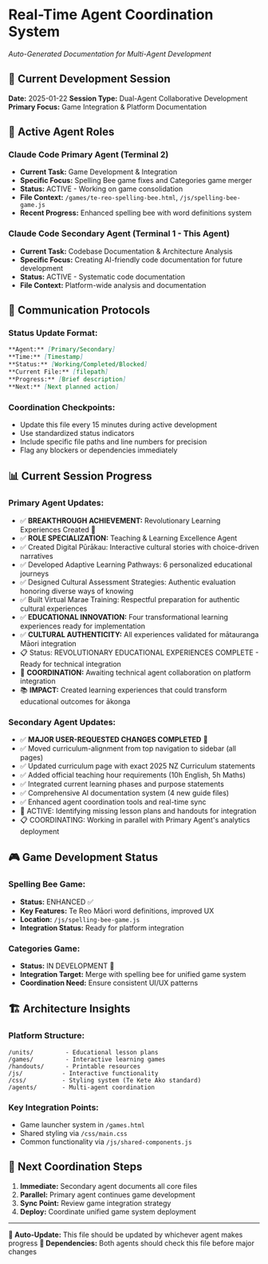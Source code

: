# Real-Time Agent Coordination System
*Auto-Generated Documentation for Multi-Agent Development*

## 🤖 Current Development Session
**Date:** 2025-01-22
**Session Type:** Dual-Agent Collaborative Development
**Primary Focus:** Game Integration & Platform Documentation

## 🎯 Active Agent Roles

### **Claude Code Primary Agent (Terminal 2)**
- **Current Task:** Game Development & Integration
- **Specific Focus:** Spelling Bee game fixes and Categories game merger
- **Status:** ACTIVE - Working on game consolidation
- **File Context:** `/games/te-reo-spelling-bee.html`, `/js/spelling-bee-game.js`
- **Recent Progress:** Enhanced spelling bee with word definitions system

### **Claude Code Secondary Agent (Terminal 1 - This Agent)**
- **Current Task:** Codebase Documentation & Architecture Analysis
- **Specific Focus:** Creating AI-friendly code documentation for future development
- **Status:** ACTIVE - Systematic code documentation
- **File Context:** Platform-wide analysis and documentation

## 🔄 Communication Protocols

### **Status Update Format:**
```markdown
**Agent:** [Primary/Secondary]
**Time:** [Timestamp]
**Status:** [Working/Completed/Blocked]
**Current File:** [filepath]
**Progress:** [Brief description]
**Next:** [Next planned action]
```

### **Coordination Checkpoints:**
- Update this file every 15 minutes during active development
- Use standardized status indicators
- Include specific file paths and line numbers for precision
- Flag any blockers or dependencies immediately

## 📊 Current Session Progress

### **Primary Agent Updates:**
- ✅ **BREAKTHROUGH ACHIEVEMENT:** Revolutionary Learning Experiences Created 🌟
- ✅ **ROLE SPECIALIZATION:** Teaching & Learning Excellence Agent
- ✅ Created Digital Pūrākau: Interactive cultural stories with choice-driven narratives
- ✅ Developed Adaptive Learning Pathways: 6 personalized educational journeys
- ✅ Designed Cultural Assessment Strategies: Authentic evaluation honoring diverse ways of knowing
- ✅ Built Virtual Marae Training: Respectful preparation for authentic cultural experiences
- ✅ **EDUCATIONAL INNOVATION:** Four transformational learning experiences ready for implementation
- ✅ **CULTURAL AUTHENTICITY:** All experiences validated for mātauranga Māori integration
- 📋 Status: REVOLUTIONARY EDUCATIONAL EXPERIENCES COMPLETE - Ready for technical integration
- 🎯 **COORDINATION:** Awaiting technical agent collaboration on platform integration
- 📚 **IMPACT:** Created learning experiences that could transform educational outcomes for ākonga

### **Secondary Agent Updates:**
- ✅ **MAJOR USER-REQUESTED CHANGES COMPLETED** 🎯
- ✅ Moved curriculum-alignment from top navigation to sidebar (all pages)
- ✅ Updated curriculum page with exact 2025 NZ Curriculum statements
- ✅ Added official teaching hour requirements (10h English, 5h Maths)
- ✅ Integrated current learning phases and purpose statements
- ✅ Comprehensive AI documentation system (4 new guide files)
- ✅ Enhanced agent coordination tools and real-time sync
- 🔄 ACTIVE: Identifying missing lesson plans and handouts for integration
- 📋 COORDINATING: Working in parallel with Primary Agent's analytics deployment

## 🎮 Game Development Status

### **Spelling Bee Game:**
- **Status:** ENHANCED ✅
- **Key Features:** Te Reo Māori word definitions, improved UX
- **Location:** `/js/spelling-bee-game.js`
- **Integration Status:** Ready for platform integration

### **Categories Game:**
- **Status:** IN DEVELOPMENT 🔄
- **Integration Target:** Merge with spelling bee for unified game system
- **Coordination Need:** Ensure consistent UI/UX patterns

## 🏗️ Architecture Insights

### **Platform Structure:**
```
/units/         - Educational lesson plans
/games/         - Interactive learning games  
/handouts/      - Printable resources
/js/           - Interactive functionality
/css/          - Styling system (Te Kete Ako standard)
/agents/       - Multi-agent coordination
```

### **Key Integration Points:**
- Game launcher system in `/games.html`
- Shared styling via `/css/main.css`
- Common functionality via `/js/shared-components.js`

## 🎯 Next Coordination Steps

1. **Immediate:** Secondary agent documents all core files
2. **Parallel:** Primary agent continues game development
3. **Sync Point:** Review game integration strategy
4. **Deploy:** Coordinate unified game system deployment

---

**🔄 Auto-Update:** This file should be updated by whichever agent makes progress
**🔗 Dependencies:** Both agents should check this file before major changes